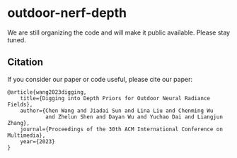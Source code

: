 # outdoor-nerf-depth
We are still organizing the code and will make it public available. Please stay tuned.

## Citation
If you consider our paper or code useful, please cite our paper:
```
@article{wang2023digging,
    title={Digging into Depth Priors for Outdoor Neural Radiance Fields},
    author={Chen Wang and Jiadai Sun and Lina Liu and Chenming Wu 
            and Zhelun Shen and Dayan Wu and Yuchao Dai and Liangjun Zhang},
    journal={Proceedings of the 30th ACM International Conference on Multimedia},
    year={2023}
}
```
